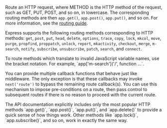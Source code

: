 Route an HTTP request, where METHOD is the HTTP method of the request, such as GET, PUT, POST, and so on, in lowercase. The corresponding routing methods are then `app.get()`, `app.post()`, `app.put()`, and so on. For more information, see the [routing guide](/guide/routing.html).

Express supports the following routing methods corresponding to HTTP methods: `get`, `post`, `put`, `head`, `delete`, `options`, `trace`, `copy`, `lock`, `mkcol`, `move`, `purge`, `propfind`, `proppatch`, `unlock`, `report`, `mkactivity`, `checkout`, `merge`, `m-search`, `notify`, `subscribe`, `unsubscribe`, `patch`, `search`, and `connect`.

<div class="doc-box doc-info">
  To route methods which translate to invalid JavaScript variable names, use the bracket notation. For example, 
  `app['m-search']('/', function ...`.
</div>

You can provide multiple callback functions that behave just like middleware. The only exception is that these callbacks may invoke `next('route')` to bypass the remaining route callback(s). You can use this mechanism to impose pre-conditions on a route, then pass control to subsequent routes if there is no reason to proceed with the current route.

<div class="doc-box doc-info">
  The API documentation explicitly includes only the most popular HTTP methods `app.get()`, `app.post()`, `app.put()`, and `app.delete()` to provide a quick sense of how things work. Other methods like `app.lock()`, `app.subscribe()`, and so on, work in exactly the same way.
</div>
